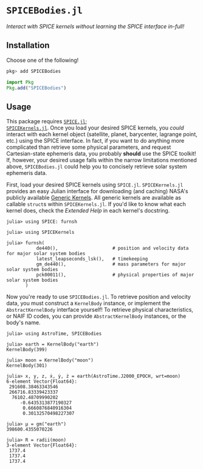 # `SPICEBodies.jl`

_Interact with SPICE kernels without learning the SPICE interface in-full!_

## Installation

Choose one of the following!

```julia
pkg> add SPICEBodies
```

```julia
import Pkg
Pkg.add("SPICEBodies")
```

## Usage

This package requires [`SPICE.jl`](https://github.com/JuliaAstro/SPICE.jl);  
[`SPICEKernels.jl`](https://github.com/JuliaAstro/SPICEKernels.jl). Once you load your desired
SPICE kernels, you _could_ interact with each kernel object (satellite, planet, barycenter,
lagrange point, etc.) using the SPICE interface. In fact, if you want to do anything more
complicated than retrieve some physical parameters, and request Cartesian-state ephemeris
data, you probably **should** use the SPICE toolkit! If, however, your desired usage falls
within the narrow limitations mentioned above, `SPICEBodies.jl` could help you to
concisely retrieve solar system ephemeris data.

First, load your desired SPICE kernels using `SPICE.jl`. `SPICEKernels.jl` provides an
easy Julian interface for downloading (and caching) NASA's publicly available
[Generic Kernels](https://naif.jpl.nasa.gov/pub/naif/generic_kernels). All generic kernels
are available as callable `struct`s within `SPICEKernels.jl`. If you'd like to know what
each kernel does, check the _Extended Help_ in each kernel's docstring.

```repl usage
julia> using SPICE: furnsh

julia> using SPICEKernels

julia> furnsh(
           de440(),                    # position and velocity data for major solar system bodies
           latest_leapseconds_lsk(),   # timekeeping
           gm_de440(),                 # mass parameters for major solar system bodies
           pck00011(),                 # physical properties of major solar system bodies
       )
```

Now you're ready to use `SPICEBodies.jl`. To retrieve position and velocity data, you
must construct a `KernelBody` instance, or implement the `AbstractKernelBody` interface
yourself! To retrieve physical characteristics, or NAIF ID codes, you can provide
`AbstractKernelBody` instances, or the body's name.

```repl usage
julia> using AstroTime, SPICEBodies

julia> earth = KernelBody("earth")
KernelBody(399)

julia> moon = KernelBody("moon")
KernelBody(301)

julia> x, y, z, ẋ, ẏ, ż = earth(AstroTime.J2000_EPOCH, wrt=moon)
6-element Vector{Float64}:
 291608.38463343546
 266716.83339423337
  76102.48709990202
     -0.6435313877190327
      0.6660876840916304
      0.30132570498227307

julia> μ = gm("earth")
398600.4355070226

julia> R = radii(moon)
3-element Vector{Float64}:
 1737.4
 1737.4
 1737.4
```
